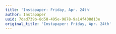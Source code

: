 ```yaml
---
title: 'Instapaper: Friday, Apr. 24th'
author: Instapaper
uuid: 7dad739b-8d58-495e-9878-9a14f408d13e
original_title: 'Instapaper: Friday, Apr. 24th'
---
```



